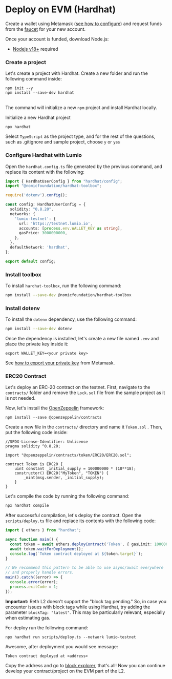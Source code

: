 # Deploy on EVM (Hardhat)

Create a wallet using Metamask ([see how to configure](../use-the-l2/#metamask)) and request funds from the [faucet](../use-the-l2/faucet.md) for your new account.

&#x20;Once your account is funded, download Node.js:

* [Nodejs v18+](https://nodejs.org/en/download/) required

### Create a project

Let's create a project with Hardhat. Create a new folder and run the following command inside:

```
npm init --y
npm install --save-dev hardhat
```

\
The command will initialize a new `npm` project and install Hardhat locally.

Initialize a new Hardhat project

```
npx hardhat
```

Select `TypeScript` as the project type, and for the rest of the questions, such as .gitignore and sample project, choose `y` or `yes`

### Configure Hardhat with Lumio

Open the `hardhat.config.ts` file generated by the previous command, and replace its content with the following:

```typescript
import { HardhatUserConfig } from "hardhat/config";
import "@nomicfoundation/hardhat-toolbox";

require('dotenv').config();

const config: HardhatUserConfig = {
  solidity: "0.8.20",
  networks: {
    'lumio-testnet': {
      url: 'https://testnet.lumio.io',
      accounts: [process.env.WALLET_KEY as string],
      gasPrice: 3000000000,
    },
  },
  defaultNetwork: 'hardhat',
};

export default config;
```

### Install toolbox

To install `hardhat-toolbox`, run the following command:

```sh
npm install --save-dev @nomicfoundation/hardhat-toolbox
```

### Install dotenv

To install the `dotenv` dependency, use the following command:

```sh
npm install --save-dev dotenv
```

Once the dependency is installed, let's create a new file named `.env` and place the private key inside it:

```
export WALLET_KEY=<your private key>
```

See [how to export your private key](https://support.metamask.io/hc/en-us/articles/360015289632-How-to-export-an-account-s-private-key) from Metamask.

### ERC20 Contract

Let's deploy an ERC-20 contract on the testnet. First, navigate to the `contracts/` folder and remove the `Lock.sol` file from the sample project as it is not needed.

Now, let's install the [OpenZeppelin](https://www.openzeppelin.com/) framework:

```
npm install --save @openzeppelin/contracts
```

Create a new file in the `contracts/` directory and name it `Token.sol` . Then, put the following code inside:

```solidity
//SPDX-License-Identifier: Unlicense
pragma solidity ^0.8.20;

import "@openzeppelin/contracts/token/ERC20/ERC20.sol";

contract Token is ERC20 {
    uint constant _initial_supply = 100000000 * (10**18);
    constructor() ERC20("MyToken", "TOKEN") {
        _mint(msg.sender, _initial_supply);
    }
}
```

Let's compile the code by running the following command:

```sh
npx hardhat compile
```

After successful compilation, let's deploy the contract. Open the `scripts/deploy.ts` file and replace its contents with the following code:

```typescript
import { ethers } from "hardhat";

async function main() {
  const token = await ethers.deployContract('Token', { gasLimit: 1000000 });
  await token.waitForDeployment();
  console.log(`Token contract deployed at ${token.target}`);
}

// We recommend this pattern to be able to use async/await everywhere
// and properly handle errors.
main().catch((error) => {
  console.error(error);
  process.exitCode = 1;
});

```

**Important:** Reth L2 doesn't support the "block tag pending." So, in case you encounter issues with block tags while using Hardhat, try adding the parameter `blockTag: "latest"`. This may be particularly relevant, especially when estimating gas.

For deploy run the following command:

```
npx hardhat run scripts/deploy.ts --network lumio-testnet
```

Awesome, after deployment you would see message:

```
Token contract deployed at <address>
```

Copy the address and go to [block explorer](../block-explorer.md), that's all! Now you can continue develop your contract/project on the EVM part of the L2.
